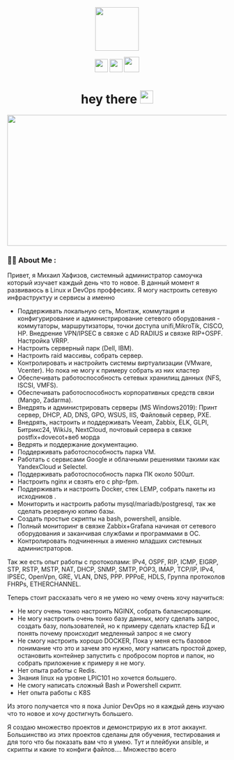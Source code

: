 
<div id="header" align="center">
<img src="https://media.giphy.com/media/M9gbBd9nbDrOTu1Mqx/giphy.gif" width="100"/>
 
<a href="https://vk.com/mikhailkhafizov"><img src="https://user-images.githubusercontent.com/49908108/185144333-f77322bf-a673-4ca1-b07b-1579148540cd.png" width="30" height="30" /></a>
<a href="https://t.me/griboedovskie"><img src="https://e7.pngegg.com/pngimages/98/1001/png-clipart-computer-icons-scalable-graphics-blue-youtube-icon-ico-computer-icons-telegram.png" width="30" height="30" /></a>
<a href="https://www.instagram.com/mikhailbelenoksov"><img src="https://icons-for-free.com/iconfiles/png/512/instagram+icon-1320168276654160044.png" width="35" height="35" /></a>
</div>

<div id="header" align="center"><h1>
  hey there
  <img src="https://media.giphy.com/media/hvRJCLFzcasrR4ia7z/giphy.gif" width="30px"/>
</h1></div>

<div align="center">
  <img src="https://media.giphy.com/media/dWesBcTLavkZuG35MI/giphy.gif" width="600" height="300"/>
</div>

### :woman_technologist: About Me :

Привет, я Михаил Хафизов, системный администратор самоучка который изучает каждый день что то новое.
В данный момент я развиваюсь в Linux и DevOps проффесиях. 
Я могу настроить сетевую инфраструктуу и сервисы а именно 
- Поддерживать локальную сеть, Монтаж, коммутация и конфигурирование и администрирование сетевого оборудования - коммутаторы, маршрутизаторы, точки доступа unifi,MikroTik, CISCO, HP. Внедрение VPN/IPSEC в связке с AD RADIUS и связке RIP+OSPF. Настройка VRRP.
- Настроить серверный парк (Dell, IBM).
- Настроить raid массивы, собрать сервер.
- Контролировать и настройить системы виртуализации (VMware, Vcenter). Но пока не могу к примеру собрать из них кластер 
- Обеспечивать работоспособность сетевых хранилищ данных (NFS, ISCSI, VMFS).
- Обеспечивать работоспособность корпоративных средств связи (Mango, Zadarma).
- Внедрять и администрировать серверы (MS Windows2019): Принт сервер, DHCP, AD, DNS, GPO, WSUS, IIS, Файловый сервер, PXE.
- Внедрять, настроить и поддерживать Veeam, Zabbix, ELK, GLPI, Битрикс24, WikiJs, NextCloud, почтовый сервера в связке postfix+dovecot+веб морда
- Ведрять и поддержание документацию.
- Поддерживать работоспособность парка VM.
- Работать с сервисами Google и облачными решениями такими как YandexCloud и Selectel.
- Поддерживать работоспособность парка ПК около 500шт.
- Настроить nginx и свзять его с php-fpm.
- Поддерживать и настроить Docker, стек LEMP, собрать пакеты из исходников .
- Мониторить и настроить работы mysql/mariadb/postgresql, так же сделать резервную копию базы.
- Создать простые скрипты на bash, powershell, ansible.
- Полный мониторинг в связке Zabbix+Grafana начиная от сетевого оборудования и заканчивая службами и программами в OC.
- Контролировать подчиненных а именно младших системных администраторов.

Так же есть опыт работы с протоколами: IPv4, OSPF, RIP, ICMP, EIGRP, STP, RSTP, MSTP, NAT, DHCP, SNMP, SMTP, POP3, IMAP, TCP/IP, IPv4, IPSEC, OpenVpn, GRE, VLAN, DNS, PPP. PPPoE, HDLS, Группа 
протоколов FHRPs, ETHERCHANNEL.

Теперь стоит рассказать чего я не умею но чему очень хочу научиться:
- Не могу очень тонко настроить NGINX, собрать балансировщик.
- Не могу настроить очень тонко базу данных, могу сделать запрос, создать базу, пользователей, но к примеру сделать кластер БД и понять почему происходит медленный запрос я не смогу
- Не смогу настроить хорошо DOCKER, Пока у меня есть базовое понимание что это и зачем это нужно, могу написать простой докер, остановить контейнер запустить  с пробросом портов и папок, но собрать приложение к примеру я не могу.
- Нет опыта работы с Redis.
- Знания linux на уровне LPIC101 но хочется большего.
- Не смогу написать сложный Bash и Powershell скрипт.
- Нет опыта работы с K8S
 
Из этого получается что я пока Junior DevOps но я каждый день изучаю что то новое и хочу достигнуть большего.
 
Я создаю множество проектов и демонстрирую их в этот аккаунт. 
Большинство из этих проектов сделаны для обучения, тестирования и для того что бы показать вам что я умею. Тут и плейбуки ansible, и скрипты и какие то конфиги файлов.... Множество всего
